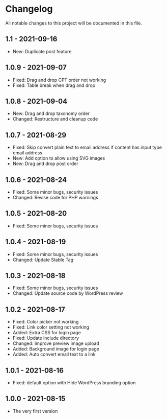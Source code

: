 # Changelog

All notable changes to this project will be documented in this file.

## 1.1 - 2021-09-16

* New: Duplicate post feature

## 1.0.9 - 2021-09-07

* Fixed: Drag and drop CPT order not working
* Fixed: Table break when drag and drop

## 1.0.8 - 2021-09-04

* New: Drag and drop taxonomy order
* Changed: Restructure and cleanup code

## 1.0.7 - 2021-08-29

* Fixed: Skip convert plain text to email address if content has input type email address
* New: Add option to allow using SVG images
* New: Drag and drop post order

## 1.0.6 - 2021-08-24

* Fixed: Some minor bugs, security issues
* Changed: Revise code for PHP warnings

## 1.0.5 - 2021-08-20

* Fixed: Some minor bugs, security issues

## 1.0.4 - 2021-08-19

* Fixed: Some minor bugs, security issues
* Changed: Update Stable Tag

## 1.0.3 - 2021-08-18

* Fixed: Some minor bugs, security issues
* Changed: Update source code by WordPress review

## 1.0.2 - 2021-08-17

* Fixed: Color picker not working
* Fixed: Link color setting not working
* Added: Extra CSS for login page
* Fixed: Update include directory
* Changed: Improve preview image upload
* Added: Background image for login page
* Added: Auto convert email text to a link

## 1.0.1 - 2021-08-16

* Fixed: default option with Hide WordPress branding option

## 1.0.0 - 2021-08-15

* The very first version